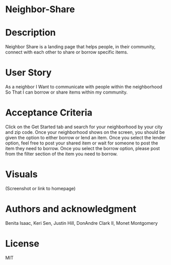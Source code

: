 # Neighbor-Share


# Description
Neighbor Share is a landing page that helps people, in their community, connect with each other to share or borrow specific items.


# User Story

As a neighbor
I Want to communicate with people within the neighborhood
So That I can borrow or share items within my community.


# Acceptance Criteria

Click on the Get Started tab and search for your neighborhood by your city and zip code. Once your neighborhood shows on the screen, you should be given the option to either borrow or lend an item. Once you select the lender option, feel free to post your shared item or wait for someone to post the item they need to borrow. Once you select the borrow option, please post from the filter section of the item you need to borrow.


# Visuals
(Screenshot or link to homepage)



# Authors and acknowledgment
Benita Isaac, Keri Sen, Justin Hill, DonAndre Clark II, Monet Montgomery

# License
MIT
